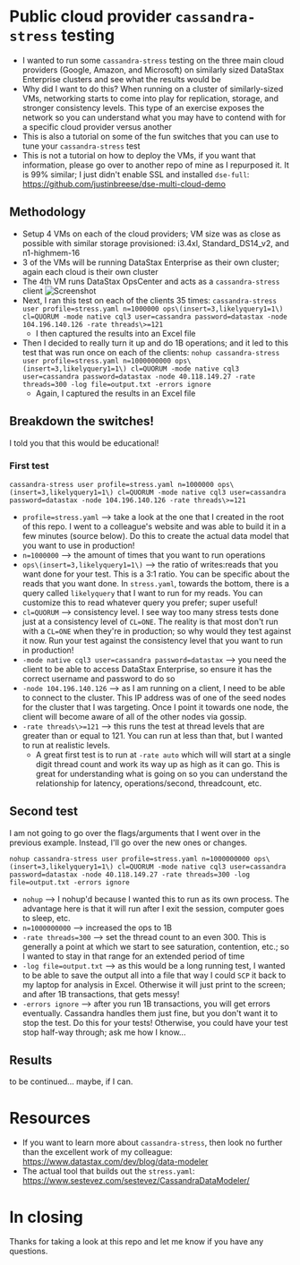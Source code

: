 # Public cloud provider `cassandra-stress` testing
* I wanted to run some `cassandra-stress` testing on the three main cloud providers (Google, Amazon, and Microsoft) on similarly sized DataStax Enterprise clusters and see what the results would be
* Why did I want to do this? When running on a cluster of similarly-sized VMs, networking starts to come into play for replication, storage, and stronger consistency levels. This type of an exercise exposes the network so you can understand what you may have to contend with for a specific cloud provider versus another
* This is also a tutorial on some of the fun switches that you can use to tune your `cassandra-stress` test
* This is not a tutorial on how to deploy the VMs, if you want that information, please go over to another repo of mine as I repurposed it. It is 99% similar; I just didn't enable SSL and installed `dse-full`: https://github.com/justinbreese/dse-multi-cloud-demo

## Methodology
* Setup 4 VMs on each of the cloud providers; VM size was as close as possible with similar storage provisioned: i3.4xl, Standard_DS14_v2, and n1-highmem-16
* 3 of the VMs will be running DataStax Enterprise as their own cluster; again each cloud is their own cluster
* The 4th VM runs DataStax OpsCenter and acts as a `cassandra-stress` client
![Screenshot](architecture.jpg)
* Next, I ran this test on each of the clients 35 times: `cassandra-stress user profile=stress.yaml n=1000000 ops\(insert=3,likelyquery1=1\) cl=QUORUM -mode native cql3 user=cassandra password=datastax -node 104.196.140.126 -rate threads\>=121`
  * I then captured the results into an Excel file
* Then I decided to really turn it up and do 1B operations; and it led to this test that was run once on each of the clients: `nohup cassandra-stress user profile=stress.yaml n=1000000000 ops\(insert=3,likelyquery1=1\) cl=QUORUM -mode native cql3 user=cassandra password=datastax -node 40.118.149.27 -rate threads=300 -log file=output.txt -errors ignore`
  * Again, I captured the results in an Excel file

## Breakdown the switches!
I told you that this would be educational!

### First test
`cassandra-stress user profile=stress.yaml n=1000000 ops\(insert=3,likelyquery1=1\) cl=QUORUM -mode native cql3 user=cassandra password=datastax -node 104.196.140.126 -rate threads\>=121`

* `profile=stress.yaml` --> take a look at the one that I created in the root of this repo. I went to a colleague's website and was able to build it in a few minutes (source below). Do this to create the actual data model that you want to use in production!
* `n=1000000` --> the amount of times that you want to run operations
* `ops\(insert=3,likelyquery1=1\)` --> the ratio of writes:reads that you want done for your test. This is a 3:1 ratio. You can be specific about the reads that you want done. In `stress.yaml`, towards the bottom, there is a query called `likelyquery` that I want to run for my reads. You can customize this to read whatever query you prefer; super useful!
* `cl=QUORUM` --> consistency level. I see way too many stress tests done just at a consistency level of `CL=ONE`. The reality is that most don't run with a `CL=ONE` when they're in production; so why would they test against it now. Run your test against the consistency level that you want to run in production!
*  `-mode native cql3 user=cassandra password=datastax` --> you need the client to be able to access DataStax Enterprise, so ensure it has the correct username and password to do so
* `-node 104.196.140.126` --> as I am running on a client, I need to be able to connect to the cluster. This IP address was of one of the seed nodes for the cluster that I was targeting. Once I point it towards one node, the client will become aware of all of the other nodes via gossip.
* `-rate threads\>=121` --> this runs the test at thread levels that are greater than or equal to 121. You can run at less than that, but I wanted to run at realistic levels.
  * A great first test is to run at `-rate auto` which will will start at a single digit thread count and work its way up as high as it can go. This is great for understanding what is going on so you can understand the relationship for latency, operations/second, threadcount, etc.

## Second test
I am not going to go over the flags/arguments that I went over in the previous example. Instead, I'll go over the new ones or changes.

`nohup cassandra-stress user profile=stress.yaml n=1000000000 ops\(insert=3,likelyquery1=1\) cl=QUORUM -mode native cql3 user=cassandra password=datastax -node 40.118.149.27 -rate threads=300 -log file=output.txt -errors ignore`

* `nohup` --> I nohup'd because I wanted this to run as its own process. The advantage here is that it will run after I exit the session, computer goes to sleep, etc.
* `n=1000000000` --> increased the ops to 1B
* `-rate threads=300` --> set the thread count to an even 300. This is generally a point at which we start to see saturation, contention, etc.; so I wanted to stay in that range for an extended period of time
* `-log file=output.txt` --> as this would be a long running test, I wanted to be able to save the output all into a file that way I could `SCP` it back to my laptop for analysis in Excel. Otherwise it will just print to the screen; and after 1B transactions, that gets messy!
* `-errors ignore` --> after you run 1B transactions, you will get errors eventually. Cassandra handles them just fine, but you don't want it to stop the test. Do this for your tests! Otherwise, you could have your test stop half-way through; ask me how I know...

## Results
to be continued... maybe, if I can.

# Resources
* If you want to learn more about `cassandra-stress`, then look no further than the excellent work of my colleague: https://www.datastax.com/dev/blog/data-modeler
* The actual tool that builds out the `stress.yaml`: https://www.sestevez.com/sestevez/CassandraDataModeler/

# In closing
Thanks for taking a look at this repo and let me know if you have any questions.
